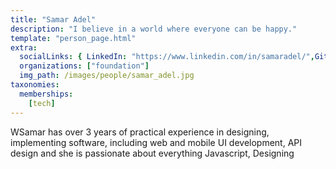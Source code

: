```yaml
---
title: "Samar Adel"
description: "I believe in a world where everyone can be happy."
template: "person_page.html"
extra:
  socialLinks: { LinkedIn: "https://www.linkedin.com/in/samaradel/",Github: "https://github.com/samaradel"  }
  organizations: ["foundation"]
  img_path: /images/people/samar_adel.jpg
taxonomies:
  memberships:
    [tech]
---
```


WSamar has over 3 years of practical experience in designing, implementing software, including web and mobile UI development, API design and she is passionate about everything Javascript, Designing



